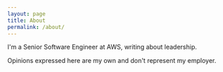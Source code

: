 ```yaml
---
layout: page
title: About
permalink: /about/
---
```


I'm a Senior Software Engineer at AWS, writing about leadership.

Opinions expressed here are my own and don't represent my employer.
